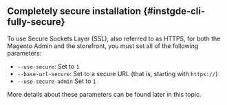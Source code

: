 ## Completely secure installation {#instgde-cli-fully-secure}

To use Secure Sockets Layer (SSL), also referred to as HTTPS, for both the Magento Admin and the storefront, you must set all of the following parameters:

* `--use-secure`: Set to `1`
* `--base-url-secure`: Set to a secure URL (that is, starting with `https://`)
* `--use-secure-admin` Set to `1`
<!-- * `--base-url`: Set to a secure URL (that is, starting with `https://`) -->

More details about these parameters can be found later in this topic.

